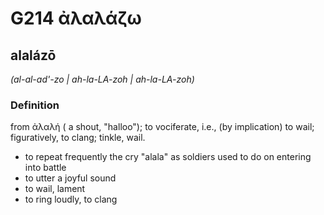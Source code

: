 # G214 ἀλαλάζω

## alalázō

_(al-al-ad'-zo | ah-la-LA-zoh | ah-la-LA-zoh)_

### Definition

from ἀλαλή ( a shout, "halloo"); to vociferate, i.e., (by implication) to wail; figuratively, to clang; tinkle, wail.

- to repeat frequently the cry &quot;alala&quot; as soldiers used to do on entering into battle
- to utter a joyful sound
- to wail, lament
- to ring loudly, to clang

